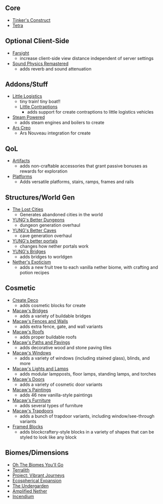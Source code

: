 ## Core

* [Tinker's Construct](https://www.curseforge.com/minecraft/mc-mods/tinkers-construct)
* [Tetra](https://www.curseforge.com/minecraft/mc-mods/tetra)

## Optional Client-Side

* [Farsight](https://www.curseforge.com/minecraft/mc-mods/farsight)
  * increase client-side view distance independent of server settings
* [Sound Physics Remastered](https://www.curseforge.com/minecraft/mc-mods/sound-physics-remastered)
  * adds reverb and sound attenuation


## Addons/Stuff

* [Little Logistics](https://www.curseforge.com/minecraft/mc-mods/little-logistics/files/3818773)
  * tiny train! tiny boat!!
  * [Little Contraptions](https://www.curseforge.com/minecraft/mc-mods/little-contraptions/files/3814120)
    * adds support for create contraptions to little logistics vehicles
* [Steam Powered](https://www.curseforge.com/minecraft/mc-mods/steam-powered-create/files/3801079)
  * adds steam engines and boilers to create
* [Ars Creo](https://www.curseforge.com/minecraft/mc-mods/ars-creo/files/3814218)
  * Ars Nouveau integration for create


## QoL

* [Artifacts](https://www.curseforge.com/minecraft/mc-mods/artifacts)
  * adds non-craftable accessories that grant passive bonuses as rewards for exploration
* [Platforms](https://www.curseforge.com/minecraft/mc-mods/platforms)
  * Adds versatile platforms, stairs, ramps, frames and rails


## Structures/World Gen

* [The Lost Cities](https://www.curseforge.com/minecraft/mc-mods/the-lost-cities)
  * Generates abandoned cities in the world
* [YUNG's Better Dungeons](https://www.curseforge.com/minecraft/mc-mods/yungs-better-dungeons)
  * dungeon generation overhaul
* [YUNG's Better Caves](https://www.curseforge.com/minecraft/mc-mods/yungs-better-caves)
  * cave generation overhaul
* [YUNG's better portals](https://www.curseforge.com/minecraft/mc-mods/yungs-better-portals)
  * changes how nether portals work
* [YUNG's Bridges](https://www.curseforge.com/minecraft/mc-mods/yungs-bridges)
  * adds bridges to worldgen
* [Nether's Exoticism](https://www.curseforge.com/minecraft/mc-mods/nethers-exoticism)
  * adds a new fruit tree to each vanilla nether biome, with crafting and potion recipes


## Cosmetic

* [Create Deco](https://www.curseforge.com/minecraft/mc-mods/create-deco/files/3757571)
  * adds cosmetic blocks for create
* [Macaw's Bridges](https://www.curseforge.com/minecraft/mc-mods/macaws-bridges)
  * adds a variety of buildable bridges
* [Macaw's Fences and Walls](https://www.curseforge.com/minecraft/-mods/macaws-fences-and-walls)
  * adds extra fence, gate, and wall variants
* [Macaw's Roofs](https://www.curseforge.com/minecraft/mc-mods/macaws-roofs)
  * adds proper buildable roofs
* [Macaw's Paths and Pavings](https://www.curseforge.com/minecraft/mc-mods/macaws-paths-and-pavings)
  * adds decorative wood and stone paving tiles
* [Macaw's Windows](https://www.curseforge.com/minecraft/mc-mods/macaws-windows)
  * adds a variety of windows (including stained glass), blinds, and more
* [Macaw's Lights and Lamps](https://www.curseforge.com/minecraft/mc-mods/macaws-lights-and-lamps)
  * adds modular lampposts, floor lamps, standing lamps, and torches
* [Macaw's Doors](https://www.curseforge.com/minecraft/mc-mods/macaws-doors)
  * adds a variety of cosmetic door variants
* [Macaw's Paintings](https://www.curseforge.com/minecraft/mc-mods/macaws-paintings)
  * adds 46 new vanilla-style paintings
* [Macaw's Furniture](https://www.curseforge.com/minecraft/mc-mods/macaws-furniture)
  * adds several types of furniture
* [Macaw's Trapdoors](https://www.curseforge.com/minecraft/mc-mods/macaws-trapdoors)
  * adds a bunch of trapdoor variants, including window/see-through variants
* [Framed Blocks](https://www.curseforge.com/minecraft/mc-mods/framedblocks)
  * adds blockcraftery-style blocks in a variety of shapes that can be styled to look like any block


## Biomes/Dimensions

* [Oh The Biomes You'll Go](https://www.curseforge.com/minecraft/mc-mods/oh-the-biomes-youll-go)
* [Terralith](https://www.curseforge.com/minecraft/mc-mods/terralith)
* [Project: Vibrant Journeys](https://www.curseforge.com/minecraft/mc-mods/project-vibrant-journeys)
* [Ecospherical Expansion](https://www.curseforge.com/minecraft/mc-mods/ecospherical-expansion)
* [The Undergarden](https://www.curseforge.com/minecraft/mc-mods/the-undergarden)
* [Amplified Nether](https://www.curseforge.com/minecraft/mc-mods/amplified-nether)
* [Incendium](https://www.curseforge.com/minecraft/mc-mods/incendium)
